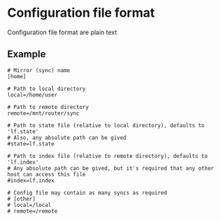 # Configuration file format

Configuration file format are plain text

## Example

    # Mirror (sync) name
    [home]
    
    # Path to local directory
    local=/home/user
    
    # Path to remote directory
    remote=/mnt/router/sync
    
    # Path to state file (relative to local directory), defaults to 'lf.state'
    # Also, any absolute path can be gived
    #state=lf.state

    # Path to index file (relative to remote directory), defaults to 'lf.index'
    # Any absolute path can be gived, but it's required that any other host can access this file
    #index=lf.index

    # Config file may contain as many syncs as required
    # [other]
    # local=/local
    # remote=/remote
